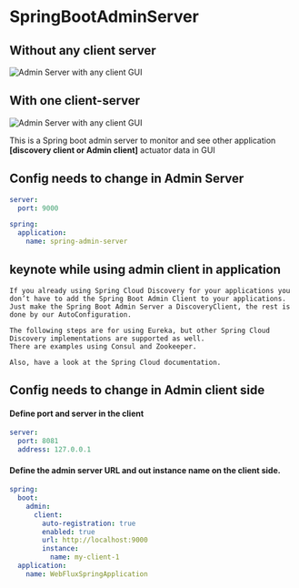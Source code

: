 # SpringBootAdminServer

## Without any client server
![Admin Server with any client GUI](https://github.com/mabhisheksingh/SpringBootAdminServer/assets/87180842/3502c667-0dbe-46b7-b835-f6d1ab712134)

## With one client-server
![Admin Server with any client GUI](https://github.com/mabhisheksingh/SpringBootAdminServer/assets/87180842/f7c74a2f-822f-4d1a-a446-dd6814be76c0)

This is a Spring boot admin server to monitor and see other application **[discovery client or Admin client]** actuator data in GUI

## Config needs to change in Admin Server
```yaml
server:
  port: 9000

spring:
  application:
    name: spring-admin-server
```

## keynote while using admin client  in application
```text
If you already using Spring Cloud Discovery for your applications you don’t have to add the Spring Boot Admin Client to your applications. 
Just make the Spring Boot Admin Server a DiscoveryClient, the rest is done by our AutoConfiguration.

The following steps are for using Eureka, but other Spring Cloud Discovery implementations are supported as well. 
There are examples using Consul and Zookeeper.

Also, have a look at the Spring Cloud documentation.
```

## Config needs to change in Admin client side
#### Define port and server in the client  
```yaml
server:
  port: 8081
  address: 127.0.0.1

```
#### Define the admin server URL and out instance name on the client side.
```yaml
spring:
  boot:
    admin:
      client:
        auto-registration: true
        enabled: true
        url: http://localhost:9000
        instance:
          name: my-client-1
  application:
    name: WebFluxSpringApplication

```

